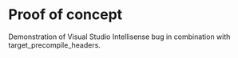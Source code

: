 # Proof of concept

Demonstration of Visual Studio Intellisense bug in combination with target_precompile_headers.
